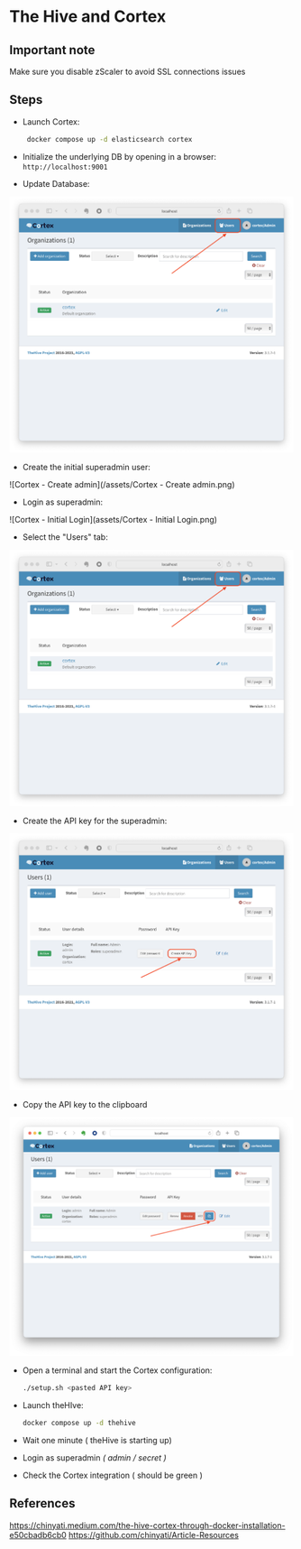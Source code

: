 # The Hive and Cortex

## Important note

Make sure you disable zScaler to avoid SSL connections issues

## Steps

- Launch Cortex:

  ```bash
   docker compose up -d elasticsearch cortex
  ```

- Initialize the underlying DB by opening in a browser: `http://localhost:9001`

- Update Database:

![Cortex - Update DB](/assets/Cortex%20-%20Select%20Users%20tab.png)

- Create the initial superadmin user:

![Cortex - Create admin](/assets/Cortex - Create admin.png)

- Login as superadmin:

![Cortex - Initial Login](assets/Cortex - Initial Login.png)

- Select the "Users" tab:

![Cortex - Select Users tab](/assets/Cortex%20-%20Select%20Users%20tab.png)

- Create the API key for the superadmin:

![Cortex - Create API](/assets/Cortex%20-%20Create%20API.png)

- Copy the API key to the clipboard

![Cortex - Copy API to clipboard](assets/Cortex%20-%20Copy%20API%20to%20clipboard.png)

- Open a terminal and start the Cortex configuration:

  ```bash
  ./setup.sh <pasted API key>
  ```

- Launch theHIve:

  ```bash
  docker compose up -d thehive
  ```

- Wait one minute ( theHive is starting up)

- Login as superadmin *( admin / secret )*

- Check the Cortex integration ( should be green )

## References

<https://chinyati.medium.com/the-hive-cortex-through-docker-installation-e50cbadb6cb0>
<https://github.com/chinyati/Article-Resources>
